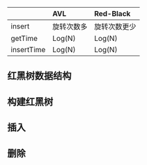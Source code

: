 |  | AVL | Red-Black |
| :--- | :--- | :--- |
| insert | 旋转次数多 | 旋转次数更少 |
| getTime | Log\(N\) | Log\(N\) |
| insertTime | Log\(N\) | Log\(N\) |

## 红黑树数据结构

## 构建红黑树

## 插入

## 删除



